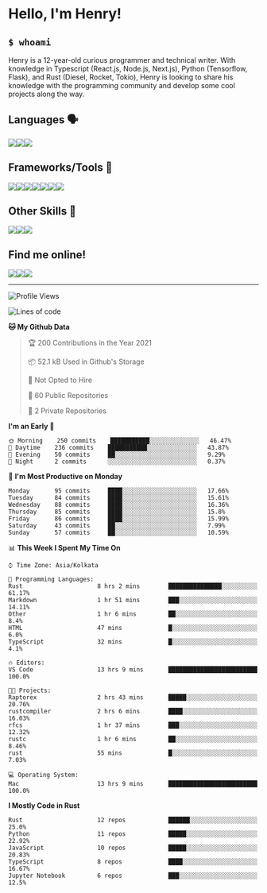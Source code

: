 
<h1>Hello, I'm Henry!</h1>

<h2><code>$ whoami</code></h2>

Henry is a 12-year-old curious programmer and technical writer. With knowledge in Typescript (React.js, Node.js, Next.js), Python (Tensorflow, Flask), and Rust (Diesel, Rocket, Tokio), Henry is looking to share his knowledge with the programming community and develop some cool projects along the way.

<h2>Languages 🗣️</h2>

<img src="https://img.shields.io/badge/typescript%20-%23007ACC.svg?&style=for-the-badge&logo=typescript&logoColor=white"/><img src="https://img.shields.io/badge/python%20-%2314354C.svg?&style=for-the-badge&logo=python&logoColor=white"/><img src="https://img.shields.io/badge/rust-%23000000.svg?&style=for-the-badge&logo=rust&logoColor=white"/>

<h2>Frameworks/Tools 🔧</h2>

<img src="https://img.shields.io/badge/express.js%20-%23404d59.svg?&style=for-the-badge"/><img src="https://img.shields.io/badge/react%20-%2320232a.svg?&style=for-the-badge&logo=react&logoColor=%2361DAFB"/><img src="https://img.shields.io/badge/tailwindcss%20-%2338B2AC.svg?&style=for-the-badge&logo=tailwind-css&logoColor=white"/><img src="https://img.shields.io/badge/flask%20-%23000.svg?&style=for-the-badge&logo=flask&logoColor=white"/><img src="https://img.shields.io/badge/firebase%20-%23039BE5.svg?&style=for-the-badge&logo=firebase"/><img src ="https://img.shields.io/badge/postgres-%23316192.svg?&style=for-the-badge&logo=postgresql&logoColor=white"/><img src="https://img.shields.io/badge/TensorFlow%20-%23FF6F00.svg?&style=for-the-badge&logo=TensorFlow&logoColor=white" />

<h2>Other Skills 🤹</h2>

<img src="https://img.shields.io/badge/git%20-%23F05033.svg?&style=for-the-badge&logo=git&logoColor=white"/><img src="https://img.shields.io/badge/github%20-%23121011.svg?&style=for-the-badge&logo=github&logoColor=white"/><img src="https://img.shields.io/badge/vercel%20-%23000000.svg?&style=for-the-badge&logo=vercel&logoColor=white"/>

<h2>Find me online!</h2>

<a target="_blank" href="https://dev.to/hb"><img src="https://img.shields.io/badge/dev.to-%2312100E.svg?&style=for-the-badge&logo=dev.to&logoColor=white"></img></a><a target="_blank" href="https://stackoverflow.com/users/13753914/henry"><img src="https://img.shields.io/badge/-Stack%20overflow-FE7A16?style=for-the-badge&logo=stack-overflow&logoColor=white"/></a><a target="_blank" href="https://twitter.com/henryboisdequin"><img src="https://img.shields.io/badge/henryboisdequin%20-%231DA1F2.svg?&style=for-the-badge&logo=Twitter&logoColor=white"></img></a>

---
<!--START_SECTION:waka-->
![Profile Views](http://img.shields.io/badge/Profile%20Views-26-blue)

![Lines of code](https://img.shields.io/badge/From%20Hello%20World%20I%27ve%20Written-242587%20lines%20of%20code-blue)

**🐱 My Github Data** 

> 🏆 200 Contributions in the Year 2021
 > 
> 📦 52.1 kB Used in Github's Storage 
 > 
> 🚫 Not Opted to Hire
 > 
> 📜 60 Public Repositories 
 > 
> 🔑 2 Private Repositories  
 > 
**I'm an Early 🐤** 

```text
🌞 Morning    250 commits    ███████████░░░░░░░░░░░░░░   46.47% 
🌆 Daytime    236 commits    ███████████░░░░░░░░░░░░░░   43.87% 
🌃 Evening    50 commits     ██░░░░░░░░░░░░░░░░░░░░░░░   9.29% 
🌙 Night      2 commits      ░░░░░░░░░░░░░░░░░░░░░░░░░   0.37%

```
📅 **I'm Most Productive on Monday** 

```text
Monday       95 commits     ████░░░░░░░░░░░░░░░░░░░░░   17.66% 
Tuesday      84 commits     ████░░░░░░░░░░░░░░░░░░░░░   15.61% 
Wednesday    88 commits     ████░░░░░░░░░░░░░░░░░░░░░   16.36% 
Thursday     85 commits     ████░░░░░░░░░░░░░░░░░░░░░   15.8% 
Friday       86 commits     ████░░░░░░░░░░░░░░░░░░░░░   15.99% 
Saturday     43 commits     ██░░░░░░░░░░░░░░░░░░░░░░░   7.99% 
Sunday       57 commits     ██░░░░░░░░░░░░░░░░░░░░░░░   10.59%

```


📊 **This Week I Spent My Time On** 

```text
⌚︎ Time Zone: Asia/Kolkata

💬 Programming Languages: 
Rust                     8 hrs 2 mins        ███████████████░░░░░░░░░░   61.17% 
Markdown                 1 hr 51 mins        ███░░░░░░░░░░░░░░░░░░░░░░   14.11% 
Other                    1 hr 6 mins         ██░░░░░░░░░░░░░░░░░░░░░░░   8.4% 
HTML                     47 mins             █░░░░░░░░░░░░░░░░░░░░░░░░   6.0% 
TypeScript               32 mins             █░░░░░░░░░░░░░░░░░░░░░░░░   4.1%

🔥 Editors: 
VS Code                  13 hrs 9 mins       █████████████████████████   100.0%

🐱‍💻 Projects: 
Raptorex                 2 hrs 43 mins       █████░░░░░░░░░░░░░░░░░░░░   20.76% 
rustcompiler             2 hrs 6 mins        ████░░░░░░░░░░░░░░░░░░░░░   16.03% 
rfcs                     1 hr 37 mins        ███░░░░░░░░░░░░░░░░░░░░░░   12.32% 
rustc                    1 hr 6 mins         ██░░░░░░░░░░░░░░░░░░░░░░░   8.46% 
rust                     55 mins             █░░░░░░░░░░░░░░░░░░░░░░░░   7.03%

💻 Operating System: 
Mac                      13 hrs 9 mins       █████████████████████████   100.0%

```

**I Mostly Code in Rust** 

```text
Rust                     12 repos            ██████░░░░░░░░░░░░░░░░░░░   25.0% 
Python                   11 repos            █████░░░░░░░░░░░░░░░░░░░░   22.92% 
JavaScript               10 repos            █████░░░░░░░░░░░░░░░░░░░░   20.83% 
TypeScript               8 repos             ████░░░░░░░░░░░░░░░░░░░░░   16.67% 
Jupyter Notebook         6 repos             ███░░░░░░░░░░░░░░░░░░░░░░   12.5%

```



<!--END_SECTION:waka-->


